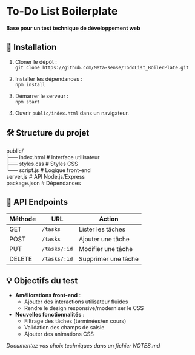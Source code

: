 # To-Do List Boilerplate  
**Base pour un test technique de développement web**  

## 🚀 Installation  
1. Cloner le dépôt :  
`git clone https://github.com/Meta-sense/TodoList_BoilerPlate.git`

2. Installer les dépendances :  
`npm install`

3. Démarrer le serveur :  
`npm start`

4. Ouvrir `public/index.html` dans un navigateur.  

## 🛠️ Structure du projet  
public/<br>
├── index.html # Interface utilisateur<br>
├── styles.css # Styles CSS<br>
└── script.js # Logique front-end<br>
server.js # API Node.js/Express<br>
package.json # Dépendances<br>

## 🔗 API Endpoints  
| Méthode | URL          | Action                 |  
|---------|--------------|------------------------|  
| GET     | `/tasks`     | Lister les tâches      |  
| POST    | `/tasks`     | Ajouter une tâche      |  
| PUT     | `/tasks/:id` | Modifier une tâche     |  
| DELETE  | `/tasks/:id` | Supprimer une tâche    |  

## 💡 Objectifs du test
- **Améliorations front-end** :  
  - Ajouter des interactions utilisateur fluides 
  - Rendre le design responsive/moderniser le CSS
- **Nouvelles fonctionnalités** :  
  - Filtrage des tâches (terminées/en cours)  
  - Validation des champs de saisie  
  - Ajouter des animations CSS  

*Documentez vos choix techniques dans un fichier NOTES.md*  
